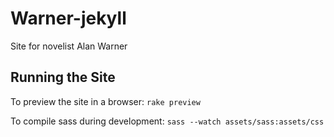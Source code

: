# Warner-jekyll
Site for novelist Alan Warner

## Running the Site

To preview the site in a browser:
```rake preview```

To compile sass during development:
```sass --watch assets/sass:assets/css```
